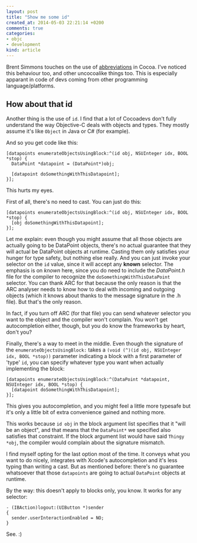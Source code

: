 ```yaml
---
layout: post
title: "Show me some id"
created_at: 2014-05-03 22:21:14 +0200
comments: true
categories:
- objc
- development
kind: article
---
```


Brent Simmons touches on the use of [abbreviations](http://inessential.com/2014/05/03/abbreviations) in Cocoa. I've noticed this behaviour too, and other uncocoalike things too. This is especially apparant in code of devs coming from other programming language/platforms.

<!-- more -->

## How about that id
Another thing is the use of `id`. I find that a lot of Cocoadevs don't fully understand the way Objective-C deals with objects and types. They mostly assume it's like `Object` in Java or C# (for example).

And so you get code like this:

```objc
[datapoints enumerateObjectsUsingBlock:^(id obj, NSUInteger idx, BOOL *stop) {
  DataPoint *datapoint = (DataPoint*)obj;

  [datapoint doSomethingWithThisDatapoint];
}];
```

This hurts my eyes.

First of all, there's no need to cast. You can just do this:

```objc
[datapoints enumerateObjectsUsingBlock:^(id obj, NSUInteger idx, BOOL *stop) {
  [obj doSomethingWithThisDatapoint];
}];
```

Let me explain: even though you might assume that all those objects are actually going to be DataPoint objects, there's no actual guarantee that they will actual be DataPoint objects at runtime. Casting them only satisfies your hunger for type safety, but nothing else really. And you can just invoke your selector on the `id` value, since it will accept any **known** selector. The emphasis is on *known* here, since you do need to include the _DataPoint.h_ file for the compiler to recognize the `doSomethingWithThisDataPoint` selector. You can thank ARC for that because the only reason is that the ARC analyser needs to know how to deal with incoming and outgoing objects (which it knows about thanks to the message signature in the .h file). But that's the only reason.

In fact, if you turn off ARC (for that file) you can send whatever selector you want to the object and the compiler won't complain. You won't get autocompletion either, though, but you do know the frameworks by heart, don't you?

Finally, there's a way to meet in the middle. Even though the signature of the `enumerateObjectsUsingBlock:` takes a `(void (^)(id obj, NSUInteger idx, BOOL *stop))` parameter indicating a block with a first parameter of 'type' `id`, you can specify whatever type you want when actually implementing the block:

```objc
[datapoints enumerateObjectsUsingBlock:^(DataPoint *datapoint, NSUInteger idx, BOOL *stop) {
  [datapoint doSomethingWithThisDatapoint];
}];
```

This gives you autocompletion, and you might feel a little more typesafe but it's only a little bit of extra convenience gained and nothing more.

This works because `id obj` in the block argument list specifies that it "will be an object", and that means that the `DataPoint*` we specified also satisfies that constraint. If the block argument list would have said `Thingy *obj`, the compiler would complain about the signature mismatch.

I find myself opting for the last option most of the time. It conveys what you want to do nicely, integrates with Xcode's autocompletion and it's less typing than writing a cast. But as mentioned before: there's no guarantee whatsoever that those `datapoints` are going to actual `DataPoint` objects at runtime.

By the way: this doesn't apply to blocks only, you know. It works for any selector:

```objc
- (IBAction)logout:(UIButton *)sender
{
  sender.userInteractionEnabled = NO;
}
```

See. :)
